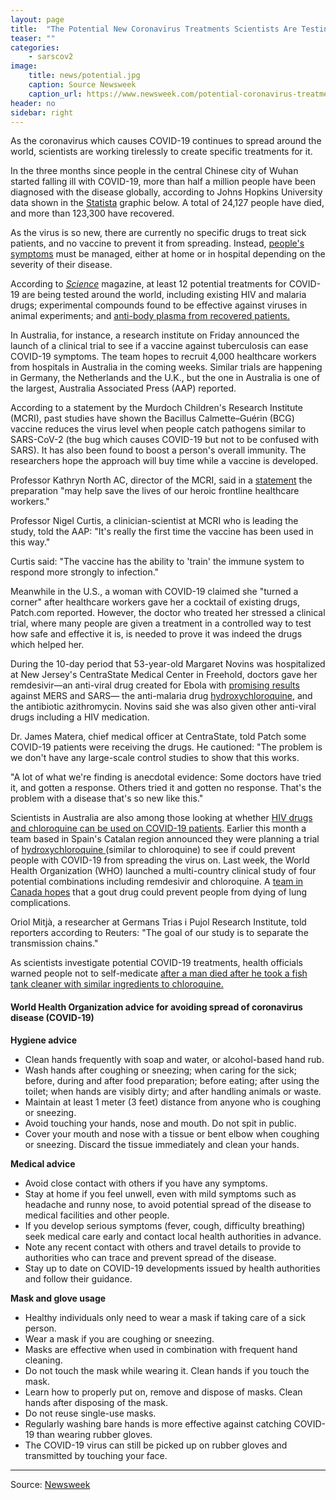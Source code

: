 ```yaml
---
layout: page
title:  "The Potential New Coronavirus Treatments Scientists Are Testing to Help Patients With COVID-19"
teaser: ""
categories:
    - sarscov2
image:
    title: news/potential.jpg
    caption: Source Newsweek
    caption_url: https://www.newsweek.com/potential-coronavirus-treatments-scientists-testing-covid-19-patients-1494633
header: no
sidebar: right
---
```


<div class="row">

<p>As the coronavirus which causes COVID-19 continues to spread around the world, scientists are working tirelessly to create specific treatments for it.</p>

<p>In the three months since people in the central Chinese city of Wuhan started falling ill with COVID-19, more than half a million people have been diagnosed with the disease globally, according to Johns Hopkins University data shown in the <a rel="noopener nofollow" href="https://www.statista.com/chartoftheday/" target="_blank">Statista</a> graphic below. A total of 24,127 people have died, and more than 123,300 have recovered.</p>


<p>As the virus is so new, there are currently no specific drugs to treat sick patients, and no vaccine to prevent it from spreading. Instead, <a href="https://www.newsweek.com/these-are-mild-coronavirus-symptoms-most-people-covid-19-will-get-1494376" target="_blank" rel="noopener">people's symptoms</a> must be managed, either at home or in hospital depending on the severity of their disease.</p>

<p>According to <a href="https://science.sciencemag.org/content/367/6485/1412" rel="nofollow"><em>Science</em></a> magazine, at least 12 potential treatments for COVID-19 are being tested around the world, including existing HIV and malaria drugs; experimental compounds found to be effective against viruses in animal experiments; and <a href="https://www.newsweek.com/coronavirus-blood-inject-slow-disease-1492477">anti-body plasma from recovered patients. </a></p>

<p>In Australia, for instance, a research institute on Friday announced the launch of a clinical trial to see if a vaccine against tuberculosis can ease COVID-19 symptoms. The team hopes to recruit 4,000 healthcare workers from hospitals in Australia in the coming weeks. Similar trials are happening in Germany, the Netherlands and the U.K., but the one in Australia is one of the largest, Australia Associated Press (AAP) reported.</p>

<p>According to a statement by the Murdoch Children's Research Institute (MCRI), past studies have shown the Bacillus Calmette–Guérin (BCG) vaccine reduces the virus level when people catch pathogens similar to SARS-CoV-2 (the bug which causes COVID-19 but not to be confused with SARS). It has also been found to boost a person's overall immunity. The researchers hope the approach will buy time while a vaccine is developed. </p>

<p>Professor Kathryn North AC, director of the MCRI, said in a <a href="https://www.mcri.edu.au/news/murdoch-children%E2%80%99s-research-institute-trial-preventative-vaccine-covid-19-healthcare-workers" rel="nofollow">statement</a> the preparation "may help save the lives of our heroic frontline healthcare workers."</p>

<p>Professor Nigel Curtis, a clinician-scientist at MCRI who is leading the study, told the AAP: "It's really the first time the vaccine has been used in this way."</p>

<p>Curtis said: "The vaccine has the ability to 'train' the immune system to respond more strongly to infection."</p>


<p>Meanwhile in the U.S., a woman with COVID-19 claimed she "turned a corner" after healthcare workers gave her a cocktail of existing drugs, Patch.com reported. However, the doctor who treated her stressed a clinical trial, where many people are given a treatment in a controlled way to test how safe and effective it is, is needed to prove it was indeed the drugs which helped her.</p>


<p>During the 10-day period that 53-year-old Margaret Novins was hospitalized at New Jersey's CentraState Medical Center in Freehold, doctors gave her remdesivir⁠—an anti-viral drug created for Ebola with <a href="https://www.gilead.com/purpose/advancing-global-health/covid-19/about-remdesivir" rel="nofollow">promising results</a> against MERS and SARS⁠— the anti-malaria drug <a href="https://www.newsweek.com/hydroxychloroquine-coronavirus-conventional-care-study-1494176">hydroxychloroquine</a>, and the antibiotic azithromycin. Novins said she was also given other anti-viral drugs including a HIV medication.</p>


<p>Dr. James Matera, chief medical officer at CentraState, told Patch some COVID-19 patients were receiving the drugs. He cautioned: "The problem is we don't have any large-scale control studies to show that this works.</p>

<p>"A lot of what we're finding is anecdotal evidence: Some doctors have tried it, and gotten a response. Others tried it and gotten no response. That's the problem with a disease that's so new like this."</p>

<p>Scientists in Australia are also among those looking at whether <a href="https://www.newsweek.com/testing-coronavirus-cure-set-start-australia-weeks-first-participant-us-vaccine-trial-due-1492437">HIV drugs and chloroquine can be used on COVID-19 patients</a>. Earlier this month a team based in Spain's Catalan region announced they were planning a trial of <a href="https://www.newsweek.com/2020/04/03/hydroxychloroquine-answer-coronavirus-pandemic-inside-race-find-covid-19-cure-1493349.html" target="_blank" title="Is Hydroxychloroquine the Answer to the Coronavirus Pandemic? Inside the Race to Find A COVID-19 Cure" rel="noopener">hydroxychloroquine </a>(similar to chloroquine) to see if could prevent people with COVID-19 from spreading the virus on. Last week, the World Health Organization (WHO) launched a multi-country clinical study of four potential combinations including remdesivir and chloroquine. A <a href="https://www.newsweek.com/coronavirus-study-look-using-gout-drug-prevent-lung-complications-deaths-covid-19-1493966">team in Canada hopes</a> that a gout drug could prevent people from dying of lung complications.</p>


<p>Oriol Mitjà, a researcher at Germans Trias i Pujol Research Institute, told reporters according to Reuters: "The goal of our study is to separate the transmission chains."</p>

<p>As scientists investigate potential COVID-19 treatments, health officials warned people not to self-medicate <a href="https://www.newsweek.com/health-officials-warn-against-self-medicating-chloroquine-coronavirus-after-man-dies-taking-fish-1493874">after a man died after he took a fish tank cleaner with similar ingredients to chloroquine.</a></p>

<div class="panel"><h4><strong>World Health Organization advice for avoiding spread of coronavirus disease (COVID-19)</strong></h4><p><strong>Hygiene advice</strong></p><ul><li>Clean hands frequently with soap and water, or alcohol-based hand rub.</li><li>Wash hands after coughing or sneezing; when caring for the sick; before, during and after food preparation; before eating; after using the toilet; when hands are visibly dirty; and after handling animals or waste.</li><li>Maintain at least 1 meter (3 feet) distance from anyone who is coughing or sneezing.</li><li>Avoid touching your hands, nose and mouth. Do not spit in public.</li><li>Cover your mouth and nose with a tissue or bent elbow when coughing or sneezing. Discard the tissue immediately and clean your hands.</li></ul><p><strong>Medical advice</strong></p><ul><li>Avoid close contact with others if you have any symptoms.</li><li>Stay at home if you feel unwell, even with mild symptoms such as headache and runny nose, to avoid potential spread of the disease to medical facilities and other people.</li><li>If you develop serious symptoms (fever, cough, difficulty breathing) seek medical care early and contact local health authorities in advance.</li><li>Note any recent contact with others and travel details to provide to authorities who can trace and prevent spread of the disease.</li><li>Stay up to date on COVID-19 developments issued by health authorities and follow their guidance.</li></ul><p><strong>Mask and glove usage</strong></p><ul><li>Healthy individuals only need to wear a mask if taking care of a sick person.</li><li>Wear a mask if you are coughing or sneezing.</li><li>Masks are effective when used in combination with frequent hand cleaning.</li><li>Do not touch the mask while wearing it. Clean hands if you touch the mask.</li><li>Learn how to properly put on, remove and dispose of masks. Clean hands after disposing of the mask.</li><li>Do not reuse single-use masks.</li><li>Regularly washing bare hands is more effective against catching COVID-19 than wearing rubber gloves.</li><li>The COVID-19 virus can still be picked up on rubber gloves and transmitted by touching your face.</li></ul></div>

</div>

---
Source: [Newsweek](https://www.newsweek.com/potential-coronavirus-treatments-scientists-testing-covid-19-patients-1494633)
